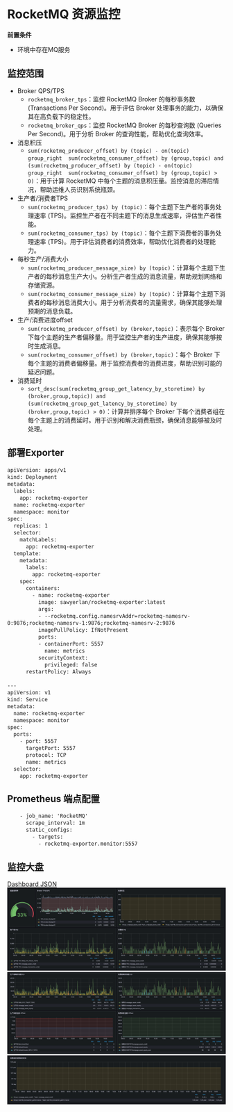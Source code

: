 # RocketMQ 资源监控

**前置条件**
- 环境中存在MQ服务

## 监控范围

- Broker QPS/TPS
    - `rocketmq_broker_tps`：监控 RocketMQ Broker 的每秒事务数 (Transactions Per Second)。用于评估 Broker 处理事务的能力，以确保其在高负载下的稳定性。
    - `rocketmq_broker_qps`：监控 RocketMQ Broker 的每秒查询数 (Queries Per Second)。用于分析 Broker 的查询性能，帮助优化查询效率。
- 消息积压
    - `sum(rocketmq_producer_offset) by (topic) - on(topic)  group_right  sum(rocketmq_consumer_offset) by (group,topic) and (sum(rocketmq_producer_offset) by (topic) - on(topic)  group_right  sum(rocketmq_consumer_offset) by (group,topic) > 0)`：用于计算 RocketMQ 中每个主题的消息积压量。监控消息的滞后情况，帮助运维人员识别系统瓶颈。
- 生产者/消费者TPS
    - `sum(rocketmq_producer_tps) by (topic)`：每个主题下生产者的事务处理速率 (TPS)。监控生产者在不同主题下的消息生成速率，评估生产者性能。
    - `sum(rocketmq_consumer_tps) by (topic)`：每个主题下消费者的事务处理速率 (TPS)。用于评估消费者的消费效率，帮助优化消费者的处理能力。
- 每秒生产/消费大小
    - `sum(rocketmq_producer_message_size) by (topic)`：计算每个主题下生产者的每秒消息生产大小。分析生产者生成的消息流量，帮助规划网络和存储资源。
    - `sum(rocketmq_consumer_message_size) by (topic)`：计算每个主题下消费者的每秒消息消费大小。用于分析消费者的流量需求，确保其能够处理预期的消息负载。
- 生产/消费进度offset
    - `sum(rocketmq_producer_offset) by (broker,topic)`：表示每个 Broker 下每个主题的生产者偏移量。用于监控生产者的生产进度，确保其能够按时生成消息。
    - `sum(rocketmq_consumer_offset) by (broker,topic)`：每个 Broker 下每个主题的消费者偏移量。用于监控消费者的消费进度，帮助识别可能的延迟问题。
- 消费延时
    - `sort_desc(sum(rocketmq_group_get_latency_by_storetime) by (broker,group,topic)) and (sum(rocketmq_group_get_latency_by_storetime) by (broker,group,topic) > 0)`：计算并排序每个 Broker 下每个消费者组在每个主题上的消费延时。用于识别和解决消费瓶颈，确保消息能够被及时处理。

## 部署Exporter
``` 
apiVersion: apps/v1
kind: Deployment
metadata:
  labels:
    app: rocketmq-exporter
  name: rocketmq-exporter
  namespace: monitor
spec:
  replicas: 1
  selector:
    matchLabels:
      app: rocketmq-exporter
  template:
    metadata:
      labels:
        app: rocketmq-exporter
    spec:
      containers:
        - name: rocketmq-exporter
          image: sawyerlan/rocketmq-exporter:latest
          args:
          - --rocketmq.config.namesrvAddr=rocketmq-namesrv-0:9876;rocketmq-namesrv-1:9876;rocketmq-namesrv-2:9876
          imagePullPolicy: IfNotPresent
          ports:
          - containerPort: 5557
            name: metrics
          securityContext:
            privileged: false
      restartPolicy: Always

---
apiVersion: v1
kind: Service
metadata:
  name: rocketmq-exporter
  namespace: monitor
spec:
  ports:
    - port: 5557
      targetPort: 5557
      protocol: TCP
      name: metrics
  selector:
    app: rocketmq-exporter
```

## Prometheus 端点配置
``` 
    - job_name: 'RocketMQ'
      scrape_interval: 1m
      static_configs:
        - targets: 
          - rocketmq-exporter.monitor:5557
```

## 监控大盘

[Dashboard JSON](../Dashboard/rocketmq.json)
![img.png](img/rocketmq-img.png)
![img_1.png](img/rocketmq-img_1.png)
![img_2.png](img/rocketmq-img_2.png)


